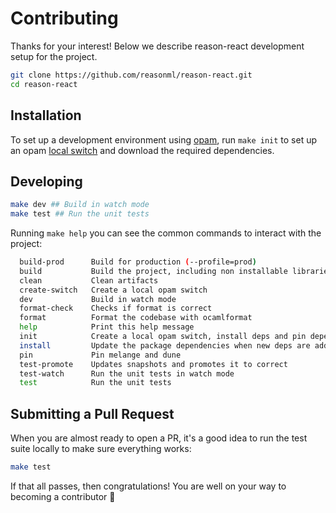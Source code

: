 # Contributing

Thanks for your interest! Below we describe reason-react development setup for the project.

```sh
git clone https://github.com/reasonml/reason-react.git
cd reason-react
```

## Installation

To set up a development environment using [opam](https://opam.ocaml.org/), run `make init` to set up an opam [local switch](https://opam.ocaml.org/blog/opam-local-switches/) and download the required dependencies.

## Developing

```sh
make dev ## Build in watch mode
make test ## Run the unit tests
```

Running `make help` you can see the common commands to interact with the project:

```sh
  build-prod      Build for production (--profile=prod)
  build           Build the project, including non installable libraries and executables
  clean           Clean artifacts
  create-switch   Create a local opam switch
  dev             Build in watch mode
  format-check    Checks if format is correct
  format          Format the codebase with ocamlformat
  help            Print this help message
  init            Create a local opam switch, install deps and pin dependencies
  install         Update the package dependencies when new deps are added to dune-project
  pin             Pin melange and dune
  test-promote    Updates snapshots and promotes it to correct
  test-watch      Run the unit tests in watch mode
  test            Run the unit tests
```

## Submitting a Pull Request

When you are almost ready to open a PR, it's a good idea to run the test suite locally to make sure everything works:

```sh
make test
```

If that all passes, then congratulations! You are well on your way to becoming a contributor 🎉

